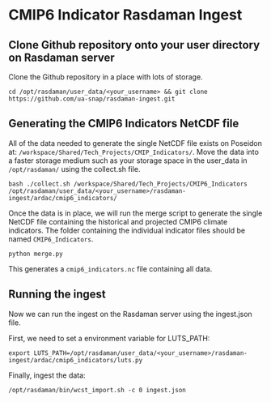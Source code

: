 # CMIP6 Indicator Rasdaman Ingest

## Clone Github repository onto your user directory on Rasdaman server

Clone the Github repository in a place with lots of storage.

`cd /opt/rasdaman/user_data/<your_username> && git clone https://github.com/ua-snap/rasdaman-ingest.git`

## Generating the CMIP6 Indicators NetCDF file

All of the data needed to generate the single NetCDF file exists on Poseidon at: `/workspace/Shared/Tech_Projects/CMIP_Indicators/`. Move the data into a faster storage medium such as your storage space in the user_data in `/opt/rasdaman/` using the collect.sh file.

`bash ./collect.sh /workspace/Shared/Tech_Projects/CMIP6_Indicators /opt/rasdaman/user_data/<your_username>/rasdaman-ingest/ardac/cmip6_indicators/`

Once the data is in place, we will run the merge script to generate the single NetCDF file containing the historical and projected CMIP6 climate indicators. The folder containing the individual indicator files should be named `CMIP6_Indicators`.

`python merge.py`

This generates a `cmip6_indicators.nc` file containing all data.

## Running the ingest

Now we can run the ingest on the Rasdaman server using the ingest.json file.

First, we need to set a environment variable for LUTS_PATH:

`export LUTS_PATH=/opt/rasdaman/user_data/<your_username>/rasdaman-ingest/ardac/cmip6_indicators/luts.py`

Finally, ingest the data:

`/opt/rasdaman/bin/wcst_import.sh -c 0 ingest.json`
